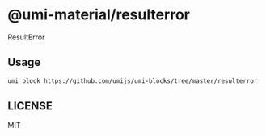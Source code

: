 # @umi-material/resulterror

ResultError

## Usage

```sh
umi block https://github.com/umijs/umi-blocks/tree/master/resulterror
```

## LICENSE

MIT

